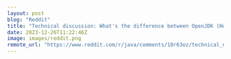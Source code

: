 ```yaml
---
layout: post
blog: "Reddit"
title: "Technical discussion: What's the difference between OpenJDK (Hotspot) distributions besides licensing/support, and why do you choose for one specifically?"
date: 2023-12-26T11:22:46Z
image: images/reddit.png
remote_url: "https://www.reddit.com/r/java/comments/18r63oz/technical_discussion_whats_the_difference_between/"
---
```

